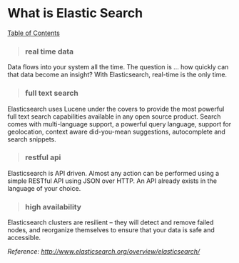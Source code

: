 # What is Elastic Search

[Table of Contents](/README.md)

> ### real time data
Data flows into your system all the time. The question is … how quickly can that data become an insight? With Elasticsearch, real-time is the only time.

> ### full text search
Elasticsearch uses Lucene under the covers to provide the most powerful full text search capabilities available in any open source product. Search comes with multi-language support, a powerful query language, support for geolocation, context aware did-you-mean suggestions, autocomplete and search snippets.

> ### restful api
Elasticsearch is API driven. Almost any action can be performed using a simple RESTful API using JSON over HTTP.  An API already exists in the language of your choice.

> ### high availability
Elasticsearch clusters are resilient – they will detect and remove failed nodes, and reorganize themselves to ensure that your data is safe and accessible.

*Reference: http://www.elasticsearch.org/overview/elasticsearch/*
